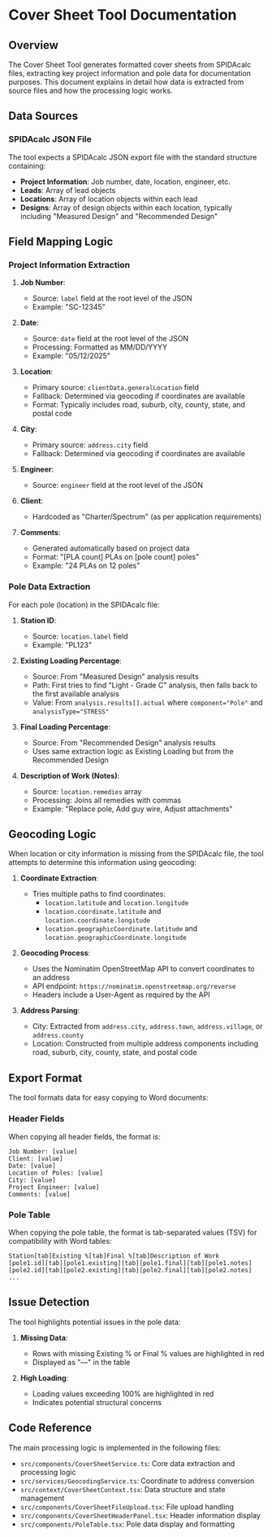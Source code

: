 # Cover Sheet Tool Documentation

## Overview

The Cover Sheet Tool generates formatted cover sheets from SPIDAcalc files, extracting key project information and pole data for documentation purposes. This document explains in detail how data is extracted from source files and how the processing logic works.

## Data Sources

### SPIDAcalc JSON File

The tool expects a SPIDAcalc JSON export file with the standard structure containing:

- **Project Information**: Job number, date, location, engineer, etc.
- **Leads**: Array of lead objects
- **Locations**: Array of location objects within each lead
- **Designs**: Array of design objects within each location, typically including "Measured Design" and "Recommended Design"

## Field Mapping Logic

### Project Information Extraction

1. **Job Number**:
   - Source: `label` field at the root level of the JSON
   - Example: "SC-12345"

2. **Date**:
   - Source: `date` field at the root level of the JSON
   - Processing: Formatted as MM/DD/YYYY
   - Example: "05/12/2025"

3. **Location**:
   - Primary source: `clientData.generalLocation` field
   - Fallback: Determined via geocoding if coordinates are available
   - Format: Typically includes road, suburb, city, county, state, and postal code

4. **City**:
   - Primary source: `address.city` field
   - Fallback: Determined via geocoding if coordinates are available

5. **Engineer**:
   - Source: `engineer` field at the root level of the JSON

6. **Client**:
   - Hardcoded as "Charter/Spectrum" (as per application requirements)

7. **Comments**:
   - Generated automatically based on project data
   - Format: "[PLA count] PLAs on [pole count] poles"
   - Example: "24 PLAs on 12 poles"

### Pole Data Extraction

For each pole (location) in the SPIDAcalc file:

1. **Station ID**:
   - Source: `location.label` field
   - Example: "PL123"

2. **Existing Loading Percentage**:
   - Source: From "Measured Design" analysis results
   - Path: First tries to find "Light - Grade C" analysis, then falls back to the first available analysis
   - Value: From `analysis.results[].actual` where `component="Pole"` and `analysisType="STRESS"`

3. **Final Loading Percentage**:
   - Source: From "Recommended Design" analysis results
   - Uses same extraction logic as Existing Loading but from the Recommended Design

4. **Description of Work (Notes)**:
   - Source: `location.remedies` array
   - Processing: Joins all remedies with commas
   - Example: "Replace pole, Add guy wire, Adjust attachments"

## Geocoding Logic

When location or city information is missing from the SPIDAcalc file, the tool attempts to determine this information using geocoding:

1. **Coordinate Extraction**:
   - Tries multiple paths to find coordinates:
     - `location.latitude` and `location.longitude`
     - `location.coordinate.latitude` and `location.coordinate.longitude`
     - `location.geographicCoordinate.latitude` and `location.geographicCoordinate.longitude`

2. **Geocoding Process**:
   - Uses the Nominatim OpenStreetMap API to convert coordinates to an address
   - API endpoint: `https://nominatim.openstreetmap.org/reverse`
   - Headers include a User-Agent as required by the API

3. **Address Parsing**:
   - City: Extracted from `address.city`, `address.town`, `address.village`, or `address.county`
   - Location: Constructed from multiple address components including road, suburb, city, county, state, and postal code

## Export Format

The tool formats data for easy copying to Word documents:

### Header Fields

When copying all header fields, the format is:
```
Job Number: [value]
Client: [value]
Date: [value]
Location of Poles: [value]
City: [value]
Project Engineer: [value]
Comments: [value]
```

### Pole Table

When copying the pole table, the format is tab-separated values (TSV) for compatibility with Word tables:
```
Station[tab]Existing %[tab]Final %[tab]Description of Work
[pole1.id][tab][pole1.existing][tab][pole1.final][tab][pole1.notes]
[pole2.id][tab][pole2.existing][tab][pole2.final][tab][pole2.notes]
...
```

## Issue Detection

The tool highlights potential issues in the pole data:

1. **Missing Data**:
   - Rows with missing Existing % or Final % values are highlighted in red
   - Displayed as "—" in the table

2. **High Loading**:
   - Loading values exceeding 100% are highlighted in red
   - Indicates potential structural concerns

## Code Reference

The main processing logic is implemented in the following files:

- `src/components/CoverSheetService.ts`: Core data extraction and processing logic
- `src/services/GeocodingService.ts`: Coordinate to address conversion
- `src/context/CoverSheetContext.tsx`: Data structure and state management
- `src/components/CoverSheetFileUpload.tsx`: File upload handling
- `src/components/CoverSheetHeaderPanel.tsx`: Header information display
- `src/components/PoleTable.tsx`: Pole data display and formatting
